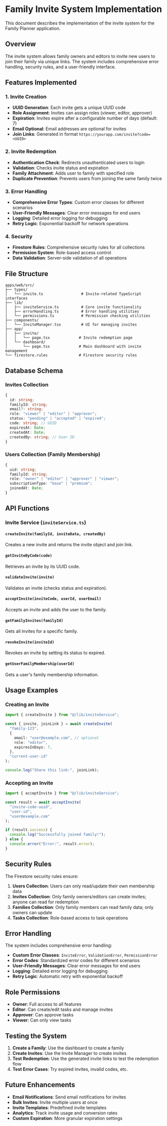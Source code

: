 # Family Invite System Implementation

This document describes the implementation of the invite system for the Family Planner application.

## Overview

The invite system allows family owners and editors to invite new users to join their family via unique links. The system includes comprehensive error handling, security rules, and a user-friendly interface.

## Features Implemented

### 1. Invite Creation

- **UUID Generation**: Each invite gets a unique UUID code
- **Role Assignment**: Invites can assign roles (viewer, editor, approver)
- **Expiration**: Invites expire after a configurable number of days (default: 7)
- **Email Optional**: Email addresses are optional for invites
- **Join Links**: Generated in format `https://yourapp.com/invite?code=<UUID>`

### 2. Invite Redemption

- **Authentication Check**: Redirects unauthenticated users to login
- **Validation**: Checks invite status and expiration
- **Family Attachment**: Adds user to family with specified role
- **Duplicate Prevention**: Prevents users from joining the same family twice

### 3. Error Handling

- **Comprehensive Error Types**: Custom error classes for different scenarios
- **User-Friendly Messages**: Clear error messages for end users
- **Logging**: Detailed error logging for debugging
- **Retry Logic**: Exponential backoff for network operations

### 4. Security

- **Firestore Rules**: Comprehensive security rules for all collections
- **Permission System**: Role-based access control
- **Data Validation**: Server-side validation of all operations

## File Structure

```
apps/web/src/
├── types/
│   └── invite.ts                 # Invite-related TypeScript interfaces
├── lib/
│   ├── inviteService.ts          # Core invite functionality
│   ├── errorHandling.ts          # Error handling utilities
│   └── permissions.ts            # Permission checking utilities
├── components/
│   └── InviteManager.tsx         # UI for managing invites
├── app/
│   ├── invite/
│   │   └── page.tsx             # Invite redemption page
│   └── dashboard/
│       └── page.tsx             # Main dashboard with invite management
└── firestore.rules              # Firestore security rules
```

## Database Schema

### Invites Collection

```typescript
{
  id: string;
  familyId: string;
  email?: string;
  role: "viewer" | "editor" | "approver";
  status: "pending" | "accepted" | "expired";
  code: string; // UUID
  expiresAt: Date;
  createdAt: Date;
  createdBy: string; // User ID
}
```

### Users Collection (Family Membership)

```typescript
{
  uid: string;
  familyId: string;
  role: "owner" | "editor" | "approver" | "viewer";
  subscriptionType: "base" | "premium";
  joinedAt: Date;
}
```

## API Functions

### Invite Service (`inviteService.ts`)

#### `createInvite(familyId, inviteData, createdBy)`

Creates a new invite and returns the invite object and join link.

#### `getInviteByCode(code)`

Retrieves an invite by its UUID code.

#### `validateInvite(invite)`

Validates an invite (checks status and expiration).

#### `acceptInvite(inviteCode, userId, userEmail)`

Accepts an invite and adds the user to the family.

#### `getFamilyInvites(familyId)`

Gets all invites for a specific family.

#### `revokeInvite(inviteId)`

Revokes an invite by setting its status to expired.

#### `getUserFamilyMembership(userId)`

Gets a user's family membership information.

## Usage Examples

### Creating an Invite

```typescript
import { createInvite } from "@/lib/inviteService";

const { invite, joinLink } = await createInvite(
  "family-123",
  {
    email: "user@example.com", // optional
    role: "editor",
    expiresInDays: 7,
  },
  "current-user-id"
);

console.log("Share this link:", joinLink);
```

### Accepting an Invite

```typescript
import { acceptInvite } from "@/lib/inviteService";

const result = await acceptInvite(
  "invite-code-uuid",
  "user-id",
  "user@example.com"
);

if (result.success) {
  console.log("Successfully joined family!");
} else {
  console.error("Error:", result.error);
}
```

## Security Rules

The Firestore security rules ensure:

1. **Users Collection**: Users can only read/update their own membership data
2. **Invites Collection**: Only family owners/editors can create invites; anyone can read for redemption
3. **Families Collection**: Only family members can read family data; only owners can update
4. **Tasks Collection**: Role-based access to task operations

## Error Handling

The system includes comprehensive error handling:

- **Custom Error Classes**: `InviteError`, `ValidationError`, `PermissionError`
- **Error Codes**: Standardized error codes for different scenarios
- **User-Friendly Messages**: Clear error messages for end users
- **Logging**: Detailed error logging for debugging
- **Retry Logic**: Automatic retry with exponential backoff

## Role Permissions

- **Owner**: Full access to all features
- **Editor**: Can create/edit tasks and manage invites
- **Approver**: Can approve tasks
- **Viewer**: Can only view tasks

## Testing the System

1. **Create a Family**: Use the dashboard to create a family
2. **Create Invites**: Use the Invite Manager to create invites
3. **Test Redemption**: Use the generated invite links to test the redemption flow
4. **Test Error Cases**: Try expired invites, invalid codes, etc.

## Future Enhancements

- **Email Notifications**: Send email notifications for invites
- **Bulk Invites**: Invite multiple users at once
- **Invite Templates**: Predefined invite templates
- **Analytics**: Track invite usage and conversion rates
- **Custom Expiration**: More granular expiration settings
